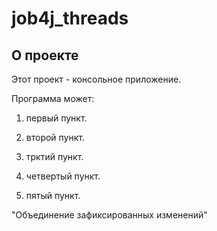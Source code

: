 # job4j_threads

## О проекте

Этот проект - консольное приложение. 

Программа может:

1. первый пункт.

2. второй пункт.

3. трктий пункт.

4. четвертый пункт.

5. пятый пункт.

"Объединение зафиксированных изменений"